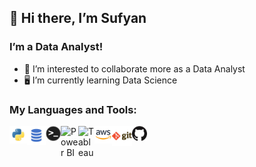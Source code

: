 ## 👋 Hi there, I’m Sufyan

### I’m a Data Analyst!
- 🚀 I’m interested to collaborate more as a Data Analyst
- 🖥️ I’m currently learning Data Science


### My Languages and Tools:
<img src="https://raw.githubusercontent.com/github/explore/80688e429a7d4ef2fca1e82350fe8e3517d3494d/topics/python/python.png" align="left" alt="Python" width="28px"/>
<img src="https://raw.githubusercontent.com/github/explore/80688e429a7d4ef2fca1e82350fe8e3517d3494d/topics/sql/sql.png" align="left" alt="SQL" width="30px"/>
<img src="https://raw.githubusercontent.com/github/explore/80688e429a7d4ef2fca1e82350fe8e3517d3494d/topics/terminal/terminal.png" align="left" alt="CMD" width="24px"/>
<img src="https://avatars.githubusercontent.com/u/42988494?s=200&v=4" align="left" alt="Power BI" width="28px"/>
<img src="https://avatars.githubusercontent.com/u/828667?s=200&v=4" align="left" alt="Tableau" width="26px"/>
<img src="https://raw.githubusercontent.com/github/explore/fbceb94436312b6dacde68d122a5b9c7d11f9524/topics/aws/aws.png" align="left" alt="aws" width="28px"/>
<img src="https://raw.githubusercontent.com/github/explore/80688e429a7d4ef2fca1e82350fe8e3517d3494d/topics/git/git.png" align="left" alt="Git" width="32px"/>
<img src="https://raw.githubusercontent.com/github/explore/78df643247d429f6cc873026c0622819ad797942/topics/github/github.png" align="left" alt="GitHub" width="24px"/>

<!---
sufyandroid/sufyandroid is a ✨ special ✨ repository because its `README.md` (this file) appears on your GitHub profile.
You can click the Preview link to take a look at your changes.
--->


